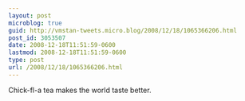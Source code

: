 ```yaml
---
layout: post
microblog: true
guid: http://vmstan-tweets.micro.blog/2008/12/18/1065366206.html
post_id: 3053507
date: 2008-12-18T11:51:59-0600
lastmod: 2008-12-18T11:51:59-0600
type: post
url: /2008/12/18/1065366206.html
---
```

Chick-fl-a tea makes the world taste better.

